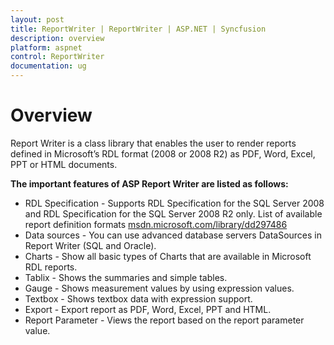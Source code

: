 ```yaml
---
layout: post
title: ReportWriter | ReportWriter | ASP.NET | Syncfusion
description: overview
platform: aspnet
control: ReportWriter
documentation: ug
---
```


# Overview 

Report Writer is a class library that enables the user to render reports defined in Microsoft’s RDL format (2008 or 2008 R2) as PDF, Word, Excel, PPT or HTML documents.
 
**The important features of ASP Report Writer are listed as follows:**

* RDL Specification - Supports RDL Specification for the SQL Server 2008 and RDL Specification for the SQL Server 2008 R2 only. List of available report definition formats [msdn.microsoft.com/library/dd297486](https://msdn.microsoft.com/library/dd297486.aspx)
* Data sources - You can use advanced database servers DataSources in Report Writer (SQL and Oracle).
* Charts - Show all basic types of Charts that are available in Microsoft RDL reports.
* Tablix - Shows the summaries and simple tables.
* Gauge - Shows measurement values by using expression values.
* Textbox - Shows textbox data with expression support.
* Export - Export report as PDF, Word, Excel, PPT and HTML.
* Report Parameter - Views the report based on the report parameter value.
	
